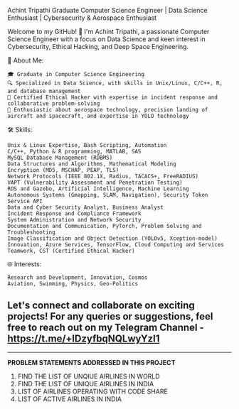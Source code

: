 Achint Tripathi
Graduate Computer Science Engineer | Data Science Enthusiast | Cybersecurity & Aerospace Enthusiast

Welcome to my GitHub! 👋 I'm Achint Tripathi, a passionate Computer Science Engineer with a focus on Data Science and keen interest in Cybersecurity, Ethical Hacking, and Deep Space Engineering.

🚀 About Me:

    🎓 Graduate in Computer Science Engineering
    🔍 Specialized in Data Science, with skills in Unix/Linux, C/C++, R, and database management
    👾 Certified Ethical Hacker with expertise in incident response and collaborative problem-solving
    🌌 Enthusiastic about aerospace technology, precision landing of aircraft and spacecraft, and expertise in YOLO technology

🛠️ Skills:

    Unix & Linux Expertise, Bash Scripting, Automation
    C/C++, Python & R programming, MATLAB, SAS
    MySQL Database Management (RDBMS)
    Data Structures and Algorithms, Mathematical Modeling
    Encryption (MD5, MSCHAP, PEAP, TLS)
    Network Protocols (IEEE 802.1X, Radius, TACACS+, FreeRADIUS)
    VAPT (Vulnerability Assessment and Penetration Testing)
    ROS and Gazebo, Artificial Intelligence, Machine Learning
    Autonomous Systems (Gmapping, SLAM, Navigation), Security Token Service API
    Data and Cyber Security Analyst, Business Analyst
    Incident Response and Compliance Framework
    System Administration and Network Security
    Documentation and Communication, PyTorch, Problem Solving and Troubleshooting
    Image Classification and Object Detection (YOLOv5, Xception-model)
    Innovation, Azure Services, TensorFlow, Cloud Computing and Services
    Teamwork, CST (Certified Ethical Hacker)

🌐 Interests:

    Research and Development, Innovation, Cosmos
    Aviation, Swimming, Physics, Geo-Politics

Let's connect and collaborate on exciting projects!
For any queries or suggestions, feel free to reach out on my Telegram Channel - https://t.me/+lDzyfbqNQLwyYzI1
-----------------------------------------------------------------------------------------------------
-----------------------------------------------------------------------------------------------------

**PROBLEM STATEMENTS ADDRESSED IN THIS PROJECT**

1. FIND THE LIST OF UNQIUE AIRLINES IN WORLD
2. FIND THE LIST OF UNIQUE AIRLINES IN INDIA
3. LIST OF AIRLINES OPERATING WITH CODE SHARE
4. LIST OF ACTIVE AIRLINES IN INDIA
